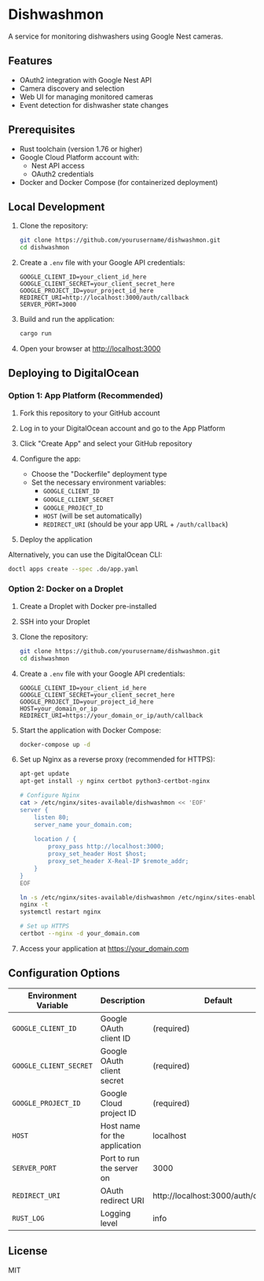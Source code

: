 # Dishwashmon

A service for monitoring dishwashers using Google Nest cameras.

## Features

- OAuth2 integration with Google Nest API
- Camera discovery and selection
- Web UI for managing monitored cameras
- Event detection for dishwasher state changes

## Prerequisites

- Rust toolchain (version 1.76 or higher)
- Google Cloud Platform account with:
  - Nest API access
  - OAuth2 credentials
- Docker and Docker Compose (for containerized deployment)

## Local Development

1. Clone the repository:
   ```bash
   git clone https://github.com/yourusername/dishwashmon.git
   cd dishwashmon
   ```

2. Create a `.env` file with your Google API credentials:
   ```
   GOOGLE_CLIENT_ID=your_client_id_here
   GOOGLE_CLIENT_SECRET=your_client_secret_here
   GOOGLE_PROJECT_ID=your_project_id_here
   REDIRECT_URI=http://localhost:3000/auth/callback
   SERVER_PORT=3000
   ```

3. Build and run the application:
   ```bash
   cargo run
   ```

4. Open your browser at [http://localhost:3000](http://localhost:3000)

## Deploying to DigitalOcean

### Option 1: App Platform (Recommended)

1. Fork this repository to your GitHub account

2. Log in to your DigitalOcean account and go to the App Platform

3. Click "Create App" and select your GitHub repository

4. Configure the app:
   - Choose the "Dockerfile" deployment type
   - Set the necessary environment variables:
     - `GOOGLE_CLIENT_ID`
     - `GOOGLE_CLIENT_SECRET`
     - `GOOGLE_PROJECT_ID`
     - `HOST` (will be set automatically)
     - `REDIRECT_URI` (should be your app URL + `/auth/callback`)

5. Deploy the application

Alternatively, you can use the DigitalOcean CLI:

```bash
doctl apps create --spec .do/app.yaml
```

### Option 2: Docker on a Droplet

1. Create a Droplet with Docker pre-installed

2. SSH into your Droplet

3. Clone the repository:
   ```bash
   git clone https://github.com/yourusername/dishwashmon.git
   cd dishwashmon
   ```

4. Create a `.env` file with your Google API credentials:
   ```
   GOOGLE_CLIENT_ID=your_client_id_here
   GOOGLE_CLIENT_SECRET=your_client_secret_here
   GOOGLE_PROJECT_ID=your_project_id_here
   HOST=your_domain_or_ip
   REDIRECT_URI=https://your_domain_or_ip/auth/callback
   ```

5. Start the application with Docker Compose:
   ```bash
   docker-compose up -d
   ```

6. Set up Nginx as a reverse proxy (recommended for HTTPS):
   ```bash
   apt-get update
   apt-get install -y nginx certbot python3-certbot-nginx
   
   # Configure Nginx
   cat > /etc/nginx/sites-available/dishwashmon << 'EOF'
   server {
       listen 80;
       server_name your_domain.com;
       
       location / {
           proxy_pass http://localhost:3000;
           proxy_set_header Host $host;
           proxy_set_header X-Real-IP $remote_addr;
       }
   }
   EOF
   
   ln -s /etc/nginx/sites-available/dishwashmon /etc/nginx/sites-enabled/
   nginx -t
   systemctl restart nginx
   
   # Set up HTTPS
   certbot --nginx -d your_domain.com
   ```

7. Access your application at https://your_domain.com

## Configuration Options

| Environment Variable | Description | Default |
|---------------------|-------------|---------|
| `GOOGLE_CLIENT_ID` | Google OAuth client ID | (required) |
| `GOOGLE_CLIENT_SECRET` | Google OAuth client secret | (required) |
| `GOOGLE_PROJECT_ID` | Google Cloud project ID | (required) |
| `HOST` | Host name for the application | localhost |
| `SERVER_PORT` | Port to run the server on | 3000 |
| `REDIRECT_URI` | OAuth redirect URI | http://localhost:3000/auth/callback |
| `RUST_LOG` | Logging level | info |

## License

MIT